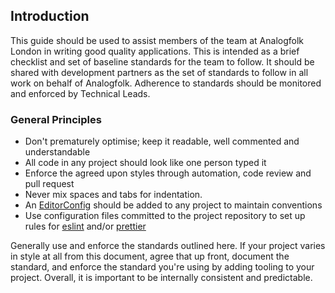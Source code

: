 ## Introduction

This guide should be used to assist members of the team at Analogfolk
London in writing good quality applications. This is intended as a
brief checklist and set of baseline standards for the team to follow. It
should be shared with development partners as the set of standards to
follow in all work on behalf of Analogfolk. Adherence to standards should be
monitored and enforced by Technical Leads.

### General Principles

- Don't prematurely optimise; keep it readable, well commented and understandable
- All code in any project should look like one person typed it
- Enforce the agreed upon styles through automation, code review and pull request
- Never mix spaces and tabs for indentation.
- An [EditorConfig][editorconfig] should be added to any project to maintain conventions
- Use configuration files committed to the project repository to set up rules for 
  [eslint][eslint-config] and/or [prettier][prettier-config]

Generally use and enforce the standards outlined here. If your project varies in
style at all from this document, agree that up front, document the standard, and
enforce the standard you're using by adding tooling to your project. Overall, it
is important to be internally consistent and predictable.

[editorconfig]: https://editorconfig.org/
[eslint-config]: https://eslint.org/docs/user-guide/configuring/
[prettier-config]: https://prettier.io/docs/en/configuration.html
